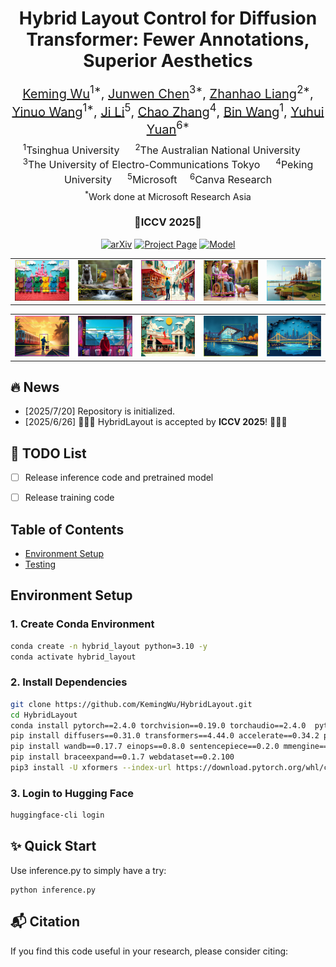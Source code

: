 <h1 align="center">Hybrid Layout Control for Diffusion Transformer: Fewer Annotations, Superior Aesthetics</h1>

<div align="center" style="font-size: 1.25rem; text-align: center;">
  <a href="https://kemingwu.github.io/" target="_blank">Keming Wu</a><sup>1*</sup>,
  <a href="https://www.microsoft.com/en-us/research/" target="_blank">Junwen Chen</a><sup>3*</sup>,
  <a href="https://www.microsoft.com/en-us/research/" target="_blank">Zhanhao Liang</a><sup>2*</sup>,
  <a href="https://www.microsoft.com/en-us/research/" target="_blank">Yinuo Wang</a><sup>1*</sup>,
  <a href="https://www.microsoft.com/en-us/research/" target="_blank">Ji Li</a><sup>5</sup>,
  <a href="https://scholar.google.com/citations?user=NeCCx-kAAAAJ&hl=en" target="_blank">Chao Zhang</a><sup>4</sup>,
  <a href="https://binwangthss.github.io/" target="_blank">Bin Wang</a><sup>1</sup>,
  <a href="https://www.microsoft.com/en-us/research/people/yuyua/" target="_blank">Yuhui Yuan</a><sup>6*</sup>
</div>

<div align="center" style="font-size: 1rem; text-align: center; margin-top: 0.5rem;">
  <sup>1</sup>Tsinghua University &emsp;
  <sup>2</sup>The Australian National University &emsp;
  <sup>3</sup>The University of Electro-Communications Tokyo &emsp;
  <sup>4</sup>Peking University &emsp;
  <sup>5</sup>Microsoft&emsp;
  <sup>6</sup>Canva Research
</div>

<div align="center" style="font-size: 0.9rem; text-align: center; margin-top: 0.3rem;">
  <sup>*</sup>Work done at Microsoft Research Asia
</div>

<h3 align="center">🌟ICCV 2025🌟</h3>

<p align="center">
  <a href="https://arxiv.org/abs/2503.20672"><img src='https://img.shields.io/badge/arXiv-Paper-red?logo=arxiv&logoColor=white' alt='arXiv'></a>
  <a href='https://hybrid-layout-msra.github.io/'><img src='https://img.shields.io/badge/Project_Page-Website-green?logo=googlechrome&logoColor=white' alt='Project Page'></a>
  <a href='https://huggingface.co/wukeming11/HybridLayout'><img src='https://img.shields.io/badge/Model-Huggingface-yellow?logo=huggingface&logoColor=yellow' alt='Model'></a>

<table>
  <tr>
    <td><img src="assets\instance_diff_example.jpg" alt="gif5" width="150"></td>
    <td><img src="assets\dog_ours.jpg" alt="gif5" width="150"></td>
    <td><img src="assets\sa_11143675_style7.jpg" alt="gif1" width="150"></td>
    <td><img src="assets\sa_11143664_style2.jpg" alt="gif2" width="150"></td>
    <td><img src="assets\sa_11143662_style2.jpg" width="150"></td>
  </tr>
</table>

<table>
  <tr>
     <td><img src="assets\sa_11143631_style6.jpg" alt="gif4" width="150"></td>
    <td><img src="assets\sa_11143576_style4.jpg" alt="gif1" width="150"></td>
    <td><img src="assets\sa_11143554_style7.jpg" alt="gif2" width="150"></td>
    <td><img src="assets\sa_11143536_style8.jpg" alt="gif3" width="150"></td>
    <td><img src="assets\sa_11143524_style7.jpg" alt="gif4" width="150"></td>
  </tr>
</table>


## :fire: News

- [2025/7/20] Repository is initialized.
- [2025/6/26] 🎉🎉🎉 HybridLayout is accepted by **ICCV 2025**! 🎉🎉🎉


<!-- TODO List -->
## 🚧 TODO List
- [ ] Release inference code and pretrained model
- [ ] Release training code


## Table of Contents
- [Environment Setup](#environment-setup)
- [Testing](#testing-hybridlayout)

## Environment Setup

### 1. Create Conda Environment
```bash
conda create -n hybrid_layout python=3.10 -y
conda activate hybrid_layout
```

### 2. Install Dependencies 
```bash
git clone https://github.com/KemingWu/HybridLayout.git
cd HybridLayout
conda install pytorch==2.4.0 torchvision==0.19.0 torchaudio==2.4.0  pytorch-cuda=11.8 -c pytorch -c nvidia -y
pip install diffusers==0.31.0 transformers==4.44.0 accelerate==0.34.2 peft==0.12.0 datasets==2.20.0 prodigyopt
pip install wandb==0.17.7 einops==0.8.0 sentencepiece==0.2.0 mmengine==0.10.4
pip install braceexpand==0.1.7 webdataset==0.2.100
pip3 install -U xformers --index-url https://download.pytorch.org/whl/cu118
```

### 3. Login to Hugging Face
```bash
huggingface-cli login
```

## ✨ Quick Start  
Use inference.py to simply have a try:
```
python inference.py
```

## :mailbox_with_mail: Citation
If you find this code useful in your research, please consider citing:

```

```
